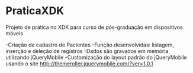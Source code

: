 # PraticaXDK
Projeto de prática no XDK para curso de pós-graduação em dispositivos móveis

-Criação de cadastro de Pacientes
-Função desenvolvidas: listagem, inserção e deleção de registros
-Dados são gravados em memória utilizando jQueryMobile
-Customização do layout padrão do jQueryMobile usando o site http://themeroller.jquerymobile.com/?ver=1.0.1
